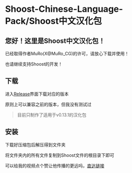 # Shoost-Chinese-Language-Pack/Shoost中文汉化包

## 您好！这里是Shoost中文汉化包！
已经取得作者MuRo(X@MuRo_CG)的许可，请放心下载并使用！

也请继续支持Shoost的开发！

## 下载
进入[Release](https://github.com/aixeka/Shoost-Chinese-Language-Pack/releases)界面下载对应的版本

原则上可以兼容之前的版本，但我没有测试过

>目前只制作了适用于v0.13.1的汉化包
## 安装
下载好压缩包后解压得到文件夹

将文件夹内的所有文件复制到Shoost文件的根目录下即可

可以给我的视频点个赞让他传播的更远吗，[直达链接](https://www.bilibili.com/video/BV1aDj7zFEt7)
